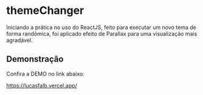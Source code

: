 
# themeChanger

Iniciando a prática no uso do ReactJS, feito para executar um novo tema de forma randômica, foi aplicado efeito de Parallax para uma visualização mais agradável.
## Demonstração

Confira a DEMO no link abaixo:

https://lucasfalb.vercel.app/

